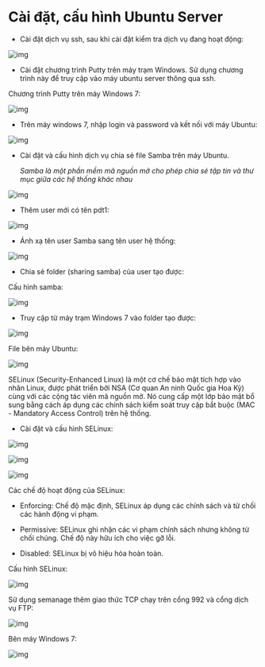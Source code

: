 # Cài đặt, cấu hình Ubuntu Server

- Cài đật dịch vụ ssh, sau khi cài đặt kiểm tra dịch vụ đang hoạt động: 

![img](https://github.com/DucThinh47/Thuc-Tap-Co-So/blob/main/images/image42.png?raw=true)

- Cài đặt chương trình Putty trên máy trạm Windows. Sử dụng chương trình này để truy cập vào máy ubuntu server thông qua ssh.

Chương trình Putty trên máy Windows 7: 

![img](https://github.com/DucThinh47/Thuc-Tap-Co-So/blob/main/images/image43.png?raw=true)

- Trên máy windows 7, nhập login và password và kết nối với máy Ubuntu: 

![img](https://github.com/DucThinh47/Thuc-Tap-Co-So/blob/main/images/image44.png?raw=true)

- Cài đặt và cấu hình dịch vụ chia sẻ file Samba trên máy Ubuntu. 

    *Samba là một phần mềm mã nguồn mở cho phép chia sẻ tập tin và thư mục giữa các hệ thống khác nhau*

![img](https://github.com/DucThinh47/Thuc-Tap-Co-So/blob/main/images/image45.png?raw=true)

- Thêm user mới có tên pdt1: 

![img](https://github.com/DucThinh47/Thuc-Tap-Co-So/blob/main/images/image46.png?raw=true)

- Ánh xạ tên user Samba sang tên user hệ thống: 

![img](https://github.com/DucThinh47/Thuc-Tap-Co-So/blob/main/images/image47.png?raw=true)

- Chia sẻ folder (sharing samba) của user tạo được: 

Cấu hình samba: 

![img](https://github.com/DucThinh47/Thuc-Tap-Co-So/blob/main/images/image48.png?raw=true)

- Truy cập từ máy trạm Windows 7 vào folder tạo được: 

![img](https://github.com/DucThinh47/Thuc-Tap-Co-So/blob/main/images/image49.png?raw=true)

File bên máy Ubuntu: 

![img](https://github.com/DucThinh47/Thuc-Tap-Co-So/blob/main/images/image50.png?raw=true)

SELinux (Security-Enhanced Linux) là một cơ chế bảo mật tích hợp vào nhân Linux, được phát triển bởi NSA (Cơ quan An ninh Quốc gia Hoa Kỳ) cùng với các cộng tác viên mã nguồn mở. Nó cung cấp một lớp bảo mật bổ sung bằng cách áp dụng các chính sách kiểm soát truy cập bắt buộc (MAC - Mandatory Access Control) trên hệ thống.

- Cài đặt và cấu hình SELinux: 

![img](https://github.com/DucThinh47/Thuc-Tap-Co-So/blob/main/images/image51.png?raw=true)

![img](https://github.com/DucThinh47/Thuc-Tap-Co-So/blob/main/images/image52.png?raw=true)

![img](https://github.com/DucThinh47/Thuc-Tap-Co-So/blob/main/images/image53.png?raw=true)

Các chế độ hoạt động của SELinux:

- Enforcing: Chế độ mặc định, SELinux áp dụng các chính sách và từ chối các hành động vi phạm.

- Permissive: SELinux ghi nhận các vi phạm chính sách nhưng không từ chối chúng. Chế độ này hữu ích cho việc gỡ lỗi.

- Disabled: SELinux bị vô hiệu hóa hoàn toàn.

Cấu hình SELinux: 

![img](https://github.com/DucThinh47/Thuc-Tap-Co-So/blob/main/images/image54.png?raw=true)

Sử dụng semanage thêm giao thức TCP chạy trên cổng 992 và cổng dịch vụ FTP: 

![img](https://github.com/DucThinh47/Thuc-Tap-Co-So/blob/main/images/image55.png?raw=true)

Bên máy Windows 7: 

![img](https://github.com/DucThinh47/Thuc-Tap-Co-So/blob/main/images/image56.png?raw=true)

